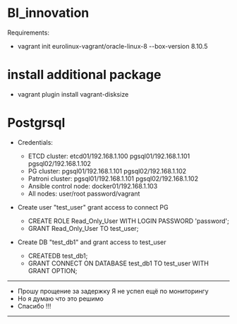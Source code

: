 # BI_innovation

Requirements:
 * vagrant init eurolinux-vagrant/oracle-linux-8 --box-version 8.10.5
# install additional package
 * vagrant plugin install vagrant-disksize
 
# Postgrsql 
 * Credentials:
   - ETCD cluster: etcd01/192.168.1.100 pgsql01/192.168.1.101 pgsql02/192.168.1.102
   - PG cluster: pgsql01/192.168.1.101 pgsql02/192.168.1.102
   - Patroni cluster: pgsql01/192.168.1.101 pgsql02/192.168.1.102
   - Ansible control node: docker01/192.168.1.103
   - All nodes: user/root password/vagrant
  
 * Create user "test_user" grant access to connect PG
 
   - CREATE ROLE Read_Only_User WITH LOGIN PASSWORD 'password';
   - GRANT Read_Only_User TO test_user;
   
 * Create DB "test_db1" and grant access to test_user
 
   - CREATEDB test_db1;
   - GRANT CONNECT ON DATABASE test_db1 TO test_user WITH GRANT OPTION;
   
_____________________________________________________________________________________

- Прошу прощение за задержку Я не успел ещё по мониторингу 
- Но я думаю что это решимо 
- Спасибо !!!
_____________________________________________________________________________________ 
